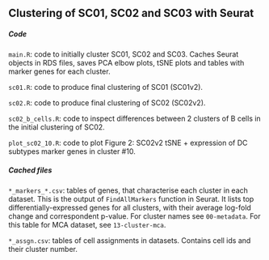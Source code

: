 ## Clustering of SC01, SC02 and SC03 with Seurat

##### Code

`main.R`: code to initially cluster SC01, SC02 and SC03. Caches Seurat objects in RDS files, saves PCA elbow plots, tSNE plots and tables with marker genes for each cluster.

`sc01.R`: code to produce final clustering of SC01 (SC01v2).

`sc02.R`: code to produce final clustering of SC02 (SC02v2).

`sc02_b_cells.R`: code to inspect differences between 2 clusters of B cells in the initial clustering of SC02.

`plot_sc02_10.R`: code to plot Figure 2: SC02v2 tSNE + expression of DC subtypes marker genes in cluster #10.

##### Cached files

`*_markers_*.csv`: tables of genes, that characterise each cluster in each dataset. This is the output of `FindAllMarkers` function in Seurat. It lists top differentially-expressed genes for all clusters, with their average log-fold change and correspondent p-value. For cluster names see `00-metadata`. For this table for MCA dataset, see `13-cluster-mca`.

`*_assgn.csv`: tables of cell assignments in datasets. Contains cell ids and their cluster number.
